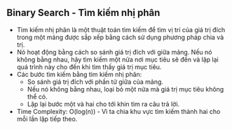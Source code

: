## Binary Search - Tìm kiếm nhị phân

- Tìm kiếm nhị phân là một thuật toán tìm kiếm để tìm vị trí của giá trị đích trong một mảng được sắp xếp bằng cách sử dụng phương pháp chia và trị.
- Nó hoạt động bằng cách so sánh giá trị đích với giữa mảng. Nếu nó không bằng nhau, hãy tìm kiếm một nửa nơi mục tiêu sẽ đến và lặp lại quá trình này cho đến khi tìm thấy giá trị mục tiêu.
- Các bước tìm kiếm bằng tìm kiếm nhị phân:
  - So sánh giá trị đích với phần tử giữa của mảng.
  - Nếu nó không bằng nhau, loại bỏ một nửa mà giá trị mục tiêu không thể có.
  - Lặp lại bước một và hai cho tới khin tìm ra câu trả lời.
- Time Complexity: O(log(n)) - Vì ta chia khu vực tìm kiếm thành hai cho mỗi lần lặp tiếp theo.
